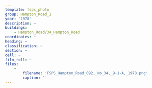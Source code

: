 ```yaml
---
template: fsps_photo
group: Hampton_Road_1
year: '1978'
description: ~
buildings:
    - Hampton_Road/34_Hampton_Road
coordinates: ~
heading: ~
classification: ~
section: ~
cell: ~
film_roll: ~
files:
    -
        filename: 'FSPS_Hampton_Road_092,_No_34,_9-1-A,_1978.png'
        caption: ''
---
```

